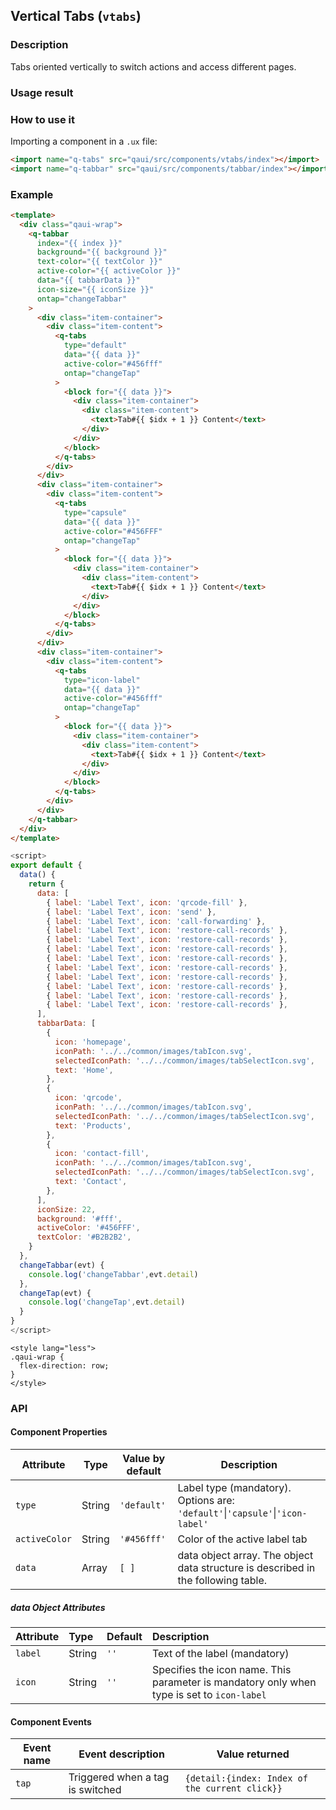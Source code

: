 ## Vertical Tabs (`vtabs`)

### Description

Tabs oriented vertically to switch actions and access different pages.

### Usage result

<preview url="https://quick-app-ui.glitch.me/preview/pages/vtabs"/>

### How to use it

Importing a component in a `.ux` file:

```html
<import name="q-tabs" src="qaui/src/components/vtabs/index"></import>
<import name="q-tabbar" src="qaui/src/components/tabbar/index"></import>
```

### Example

```html
<template>
  <div class="qaui-wrap">
    <q-tabbar
      index="{{ index }}"
      background="{{ background }}"
      text-color="{{ textColor }}"
      active-color="{{ activeColor }}"
      data="{{ tabbarData }}"
      icon-size="{{ iconSize }}"
      ontap="changeTabbar"
    >
      <div class="item-container">
        <div class="item-content">
          <q-tabs
            type="default"
            data="{{ data }}"
            active-color="#456fff"
            ontap="changeTap"
          >
            <block for="{{ data }}">
              <div class="item-container">
                <div class="item-content">
                  <text>Tab#{{ $idx + 1 }} Content</text>
                </div>
              </div>
            </block>
          </q-tabs>
        </div>
      </div>
      <div class="item-container">
        <div class="item-content">
          <q-tabs
            type="capsule"
            data="{{ data }}"
            active-color="#456FFF"
            ontap="changeTap"
          >
            <block for="{{ data }}">
              <div class="item-container">
                <div class="item-content">
                  <text>Tab#{{ $idx + 1 }} Content</text>
                </div>
              </div>
            </block>
          </q-tabs>
        </div>
      </div>
      <div class="item-container">
        <div class="item-content">
          <q-tabs
            type="icon-label"
            data="{{ data }}"
            active-color="#456fff"
            ontap="changeTap"
          >
            <block for="{{ data }}">
              <div class="item-container">
                <div class="item-content">
                  <text>Tab#{{ $idx + 1 }} Content</text>
                </div>
              </div>
            </block>
          </q-tabs>
        </div>
      </div>
    </q-tabbar>
  </div>
</template>
```

```js
<script>
export default {
  data() {
    return {
      data: [
        { label: 'Label Text', icon: 'qrcode-fill' },
        { label: 'Label Text', icon: 'send' },
        { label: 'Label Text', icon: 'call-forwarding' },
        { label: 'Label Text', icon: 'restore-call-records' },
        { label: 'Label Text', icon: 'restore-call-records' },
        { label: 'Label Text', icon: 'restore-call-records' },
        { label: 'Label Text', icon: 'restore-call-records' },
        { label: 'Label Text', icon: 'restore-call-records' },
        { label: 'Label Text', icon: 'restore-call-records' },
        { label: 'Label Text', icon: 'restore-call-records' },
        { label: 'Label Text', icon: 'restore-call-records' },
        { label: 'Label Text', icon: 'restore-call-records' },
      ],
      tabbarData: [
        {
          icon: 'homepage',
          iconPath: '../../common/images/tabIcon.svg',
          selectedIconPath: '../../common/images/tabSelectIcon.svg',
          text: 'Home',
        },
        {
          icon: 'qrcode',
          iconPath: '../../common/images/tabIcon.svg',
          selectedIconPath: '../../common/images/tabSelectIcon.svg',
          text: 'Products',
        },
        {
          icon: 'contact-fill',
          iconPath: '../../common/images/tabIcon.svg',
          selectedIconPath: '../../common/images/tabSelectIcon.svg',
          text: 'Contact',
        },
      ],
      iconSize: 22,
      background: '#fff',
      activeColor: '#456FFF',
      textColor: '#B2B2B2',
    }
  },
  changeTabbar(evt) {
    console.log('changeTabbar',evt.detail)
  },
  changeTap(evt) {
    console.log('changeTap',evt.detail)
  }
}
</script>
```

```less
<style lang="less">
.qaui-wrap {
  flex-direction: row;
}
</style>
```

### API

#### Component Properties

| Attribute     | Type   | Value by default | Description                                                                       |
| ------------- | ------ | ---------------- | --------------------------------------------------------------------------------- |
| `type`        | String | `'default'`      | Label type (mandatory). Options are: `'default'`\|`'capsule'`\|`'icon-label'`     |
| `activeColor` | String | `'#456fff'`      | Color of the active label tab                                                     |
| `data`        | Array  | `[ ]`            | data object array. The object data structure is described in the following table. |

##### data Object Attributes

| Attribute | Type   | Default | Description                                                                                |
| :-------- | :----- | :------ | :----------------------------------------------------------------------------------------- |
| `label`   | String | `''`    | Text of the label (mandatory)                                                              |
| `icon`    | String | `''`    | Specifies the icon name. This parameter is mandatory only when type is set to `icon-label` |

#### Component Events

| Event name | Event description                | Value returned                                 |
| ---------- | -------------------------------- | ---------------------------------------------- |
| `tap`      | Triggered when a tag is switched | `{detail:{index: Index of the current click}}` |
